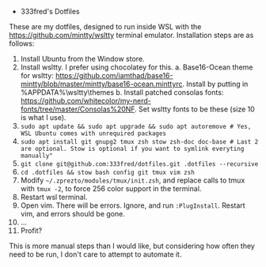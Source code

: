 * 333fred's Dotfiles

These are my dotfiles, designed to run inside WSL with the https://github.com/mintty/wsltty terminal emulator. Installation steps are as follows:

1. Install Ubuntu from the Window store.
2. Install wsltty. I prefer using chocolatey for this.
    a. Base16-Ocean theme for wsltty: https://github.com/iamthad/base16-mintty/blob/master/mintty/base16-ocean.minttyrc. Install by putting in %APPDATA%\wsltty\themes
	b. Install patched consolas fonts: https://github.com/whitecolor/my-nerd-fonts/tree/master/Consolas%20NF. Set wsltty fonts to be these (size 10 is what I use).
3. `sudo apt update && sudo apt upgrade && sudo apt autoremove # Yes, WSL Ubuntu comes with unrequired packages`
4. `sudo apt install git gnupg2 tmux zsh stow zsh-doc doc-base # Last 2 are optional. Stow is optional if you want to symlink everyting manually"`
5. `git clone git@github.com:333fred/dotfiles.git .dotfiles --recursive`
6. `cd .dotfiles && stow bash config git tmux vim zsh`
7. Modify `~/.zprezto/modules/tmux/init.zsh`, and replace calls to tmux with `tmux -2`, to force 256 color support in the terminal.
8. Restart wsl terminal.
9. Open vim. There will be errors. Ignore, and run `:PlugInstall`. Restart vim, and errors should be gone.
10. ...
11. Profit?

This is more manual steps than I would like, but considering how often they need to be run, I don't care to attempt to automate it.
